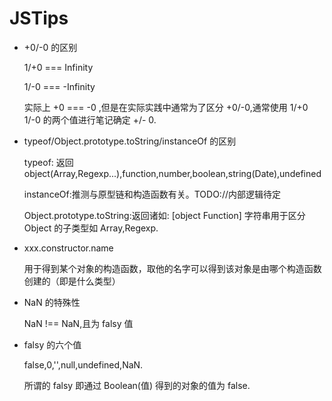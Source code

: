 # JSTips

- +0/-0 的区别

  1/+0 === Infinity

  1/-0 === -Infinity

  实际上 +0 === -0 ,但是在实际实践中通常为了区分 +0/-0,通常使用 1/+0 1/-0 的两个值进行笔记确定 +/- 0.

- typeof/Object.prototype.toString/instanceOf 的区别
  
  typeof: 返回 object(Array,Regexp...),function,number,boolean,string(Date),undefined

  instanceOf:推测与原型链和构造函数有关。TODO://内部逻辑待定

  Object.prototype.toString:返回诸如: [object Function] 字符串用于区分 Object 的子类型如 Array,Regexp.

- xxx.constructor.name
  
  用于得到某个对象的构造函数，取他的名字可以得到该对象是由哪个构造函数创建的（即是什么类型）

- NaN 的特殊性
  
  NaN !== NaN,且为 falsy 值

- falsy 的六个值
  
  false,0,'',null,undefined,NaN.

  所谓的 falsy 即通过 Boolean(值) 得到的对象的值为 false.
  